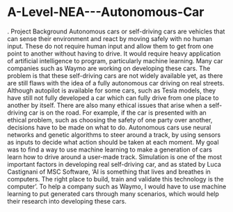 # A-Level-NEA---Autonomous-Car
.
Project Background
Autonomous cars or self-driving cars are vehicles that can sense their environment and react by moving safely with no human input. These do not require human input and allow them to get from one point to another without having to drive. It would require heavy application of artificial intelligence to program, particularly machine learning. Many car companies such as Waymo are working on developing these cars.
The problem is that these self-driving cars are not widely available yet, as there are still flaws with the idea of a fully autonomous car driving on real streets. Although autopilot is available for some cars, such as Tesla models, they have still not fully developed a car which can fully drive from one place to another by itself.
There are also many ethical issues that arise when a self-driving car is on the road. For example, if the car is presented with an ethical problem, such as choosing the safety of one party over another, decisions have to be made on what to do.
Autonomous cars use neural networks and genetic algorithms to steer around a track, by using sensors as inputs to decide what action should be taken at each moment. My goal was to find a way to use machine learning to make a generation of cars learn how to drive around a user-made track. Simulation is one of the most important factors in developing real self-driving car, and as stated by Luca Castignani of MSC Software, ‘AI is something that lives and breathes in computers. The right place to build, train and validate this technology is the computer’. 
To help a company such as Waymo, I would have to use machine learning to put generated cars through many scenarios, which would help their research into developing these cars.


